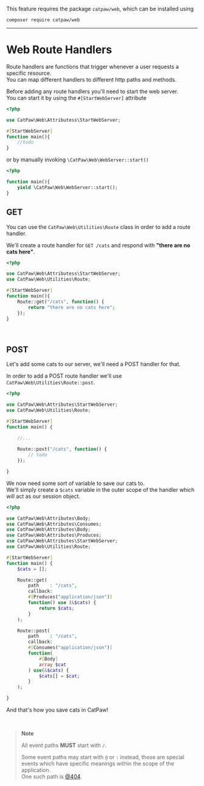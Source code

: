 This feature requires the package `catpaw/web`, which can be installed using<br/>
```
composer require catpaw/web
```
<hr/>

# Web Route Handlers

Route handlers are functions that trigger whenever a user requests a specific resource.<br/>
You can map different handlers to different http paths and methods.

Before adding any route handlers you'll need to start the web server.<br/>
You can start it by using the `#[StartWebServer]` attribute
```php
<?php

use CatPaw\Web\Attributess\StartWebServer;

#[StartWebServer]
function main(){
    //todo
}
```

or by manually invoking `\CatPaw\Web\WebServer::start()`

```php
<?php

function main(){
    yield \CatPaw\Web\WebServer::start();
}

```

## GET

You can use the ```CatPaw\Web\Utilities\Route``` class in order to add a route handler.<br />

We'll create a route handler for ```GET /cats``` and respond with <b>"there are no cats here"</b>.

```php
<?php

use CatPaw\Web\Attributess\StartWebServer;
use CatPaw\Web\Utilities\Route;

#[StartWebServer]
function main(){
    Route::get("/cats", function() {
        return "there are no cats here";
    });
}

```
<br/>

## POST

Let's add some cats to our server, we'll need a POST handler for that.

In order to add a POST route handler we'll use ```CatPaw\Web\Utilities\Route::post```.

```php
<?php

use CatPaw\Web\Attributes\StartWebServer;
use CatPaw\Web\Utilities\Route;

#[StartWebServer]
function main() {
    
    //...

    Route::post("/cats", function() {
        // todo
    });

}
```

We now need some sort of variable to save our cats to.<br/>
We'll simply create a `$cats` variable in the outer scope of the handler which will act as our session object.

```php
<?php

use CatPaw\Web\Attributes\Body;
use CatPaw\Web\Attributes\Consumes;
use CatPaw\Web\Attributes\Body;
use CatPaw\Web\Attributes\Produces;
use CatPaw\Web\Attributes\StartWebServer;
use CatPaw\Web\Utilities\Route;

#[StartWebServer]
function main() {
    $cats = [];

    Route::get(
        path    : "/cats",
        callback:
        #[Produces("application/json")]
        function() use (&$cats) {
            return $cats;
        }
    );

    Route::post(
        path    : "/cats",
        callback:
        #[Consumes("application/json")]
        function(
            #[Body] 
            array $cat
        ) use(&$cats) {
            $cats[] = $cat;
        }
    );

}
```

And that's how you save cats in CatPaw!

<br />

> **Note**
>
> All event paths **MUST** start with `/`.
>
> Some event paths may start with `@` or `:` instead, those are special events which have specific meanings within the scope of
> the application.<br />
> One such path is [@404](./3.WebPathNotFound.md).

